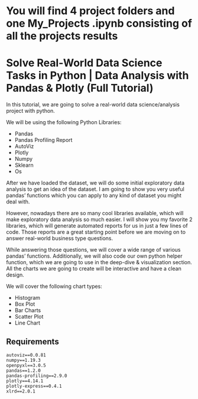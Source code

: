 
# You will find 4 project folders and one My_Projects .ipynb consisting of all the projects results  

# Solve Real-World Data Science Tasks in Python | Data Analysis with Pandas & Plotly (Full Tutorial)

In this tutorial, we are going to solve a real-world data science/analysis project with python.

We will be using the following Python Libraries:
- Pandas
- Pandas Profiling Report
- AutoViz
- Plotly
- Numpy
- Sklearn
- Os


After we have loaded the dataset, we will do some initial exploratory data analysis to get an idea of the dataset.
I am going to show you very useful pandas’ functions which you can apply to any kind of dataset you might deal with.

However, nowadays there are so many cool libraries available, which will make exploratory data analysis so much easier. I will show you my favorite 2 libraries, which will generate automated reports for us in just a few lines of code. 
Those reports are a great starting point before we are moving on to answer real-world business type questions.

While answering those questions, we will cover a wide range of various pandas’ functions. Additionally, we will also code our own python helper function, which we are going to use in the deep-dive & visualization section. All the charts we are going to create will be interactive and have a clean design.

We will cover the following chart types:
- Histogram
- Box Plot
- Bar Charts
- Scatter Plot
- Line Chart


## Requirements
```
autoviz==0.0.81
numpy==1.19.3
openpyxl==3.0.5
pandas==1.2.0
pandas-profiling==2.9.0
plotly==4.14.1
plotly-express==0.4.1
xlrd==2.0.1
```



